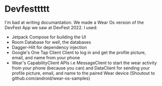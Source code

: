# Devfesttttt
 I'm bad at writing documantation.
 We made a Wear Os version of the DevFest App we saw at DevFest 2022.
 I used:
 
 * Jetpack Compose for building the UI
 * Room Database for well, the databases
 * Dagger-Hilt for dependency injection
 * Google's One Tap Client Client to log in and get the profile picture, email, and name from your phone
 * Wear's CapabilityClient APIs i.e MessageClient to start the wear activity from your phone (because you can) and DataClient for sending your profile picture, email,      and name to the paired Wear device (Shoutout to github.com/android/wear-os-samples)

